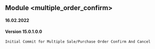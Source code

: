 ## Module <multiple_order_confirm>

#### 16.02.2022
#### Version 15.0.1.0.0

    Initial Commit for Multiple Sale/Purchase Order Confirm And Cancel

